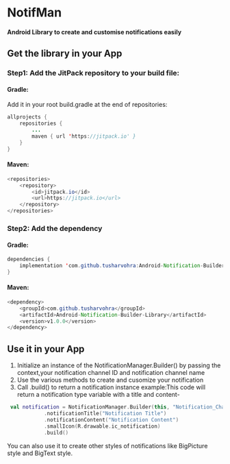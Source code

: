 # NotifMan
#### Android Library to create and customise notifications easily

## Get the library in your App

### Step1: Add the JitPack repository to your build file:
#### Gradle:
Add it in your root build.gradle at the end of repositories:
```java
allprojects {
	repositories {
		...
		maven { url 'https://jitpack.io' }
	}
}
```

#### Maven:
```java
<repositories>
	<repository>
	    <id>jitpack.io</id>
	    <url>https://jitpack.io</url>
	</repository>
</repositories>
```

### Step2: Add the dependency
#### Gradle:
```java
dependencies {
	implementation 'com.github.tusharvohra:Android-Notification-Builder-Library:v1.0.0'
}
```

#### Maven:
```java
<dependency>
    <groupId>com.github.tusharvohra</groupId>
    <artifactId>Android-Notification-Builder-Library</artifactId>
    <version>v1.0.0</version>
</dependency>
```

## Use it in your App
1. Initialize an instance of the NotificationManager.Builder() by passing the context,your notification channel ID and notification channel name
2. Use the various methods to create and cusomize your notification
3. Call .build() to return a notification instance
example:This code will return a notification type variable with a title and content-
```kotlin
 val notification = NotificationManager.Builder(this, "Notification_Channel_Id", "Notification_Channel_Name)
            .notificationTitle("Notification Title")
            .notificationContent("Notification Content")
            .smallIcon(R.drawable.ic_notification)
            .build()
```
You can also use it to create other styles of notifications like BigPicture style and BigText style.

